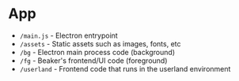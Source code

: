 # App

- `/main.js` - Electron entrypoint
- `/assets` - Static assets such as images, fonts, etc
- `/bg` - Electron main process code (background)
- `/fg` - Beaker's frontend/UI code (foreground)
- `/userland` - Frontend code that runs in the userland environment
